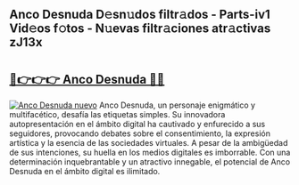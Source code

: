 ## Anco Desnuda D𝚎sn𝚞dos filtr𝚊dos - Parts-iv1 Vid𝚎os f𝚘tos - N𝚞evas filtr𝚊ciones atr𝚊ctivas zJ13x

# <h2><a href="http://mb99zw4.tromn.icu/?c=Anco+Desnuda">🔗👉👉👉 Anco Desnuda 🔗🔗</a></h2>

[![Anco Desnuda nuevo](https://i.imgur.com/pEAQMta.gif)](http://mb99zw4.tromn.icu/?c=Anco+Desnuda)
Anco Desnuda, un personaje enigmático y multifacético, desafía las etiquetas simples. Su innovadora autopresentación en el ámbito digital ha cautivado y enfurecido a sus seguidores, provocando debates sobre el consentimiento, la expresión artística y la esencia de las sociedades virtuales. A pesar de la ambigüedad de sus intenciones, su huella en los medios digitales es imborrable. Con una determinación inquebrantable y un atractivo innegable, el potencial de Anco Desnuda en el ámbito digital es ilimitado.
